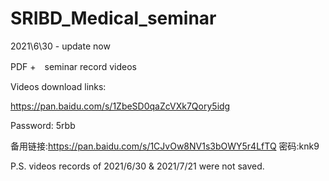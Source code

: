 # SRIBD_Medical_seminar
2021\6\30 - update now

PDF +　seminar record videos 

Videos download links: 

https://pan.baidu.com/s/1ZbeSD0qaZcVXk7Qory5idg  

Password: 5rbb

备用链接:https://pan.baidu.com/s/1CJvOw8NV1s3bOWY5r4LfTQ  密码:knk9

P.S. videos records of 2021/6/30 & 2021/7/21 were not saved. 
